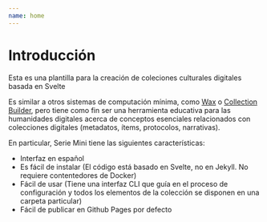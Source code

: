 ```yaml
---
name: home
---
```


# Introducción

Esta es una plantilla para la creación de coleciones culturales digitales basada en Svelte

Es similar a otros sistemas de computación mínima, como [Wax](https://minicomp.github.io/wax/) o [Collection Builder](https://collectionbuilder.github.io/), pero tiene como fin ser una herramienta educativa para las humanidades digitales acerca de conceptos esenciales relacionados con colecciones digitales (metadatos, ítems, protocolos, narrativas).

En particular, Serie Mini tiene las siguientes características:

- Interfaz en español
- Es fácil de instalar (El código está basado en Svelte, no en Jekyll. No requiere contentedores de Docker)
- Fácil de usar (Tiene una interfaz CLI que guía en el proceso de configuración y todos los elementos de la colección se disponen en una carpeta particular)
- Fácil de publicar en Github Pages por defecto